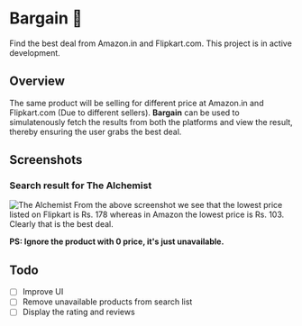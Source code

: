 # Bargain 🤑
Find the best deal from Amazon.in and Flipkart.com. This project is in active development.

## Overview
The same product will be selling for different price at Amazon.in and Flipkart.com (Due to different sellers). **Bargain** can be used to simulatenously fetch the results from both the platforms and view the result, thereby ensuring the user grabs the best deal.


## Screenshots
### Search result for **The Alchemist**
![The Alchemist](https://user-images.githubusercontent.com/16078204/218992128-d17654f7-bb25-45b3-8ac1-aa2654615d3a.png)
From the above screenshot we see that the lowest price listed on Flipkart is Rs. 178 whereas in Amazon the lowest price is Rs. 103. Clearly that is the best deal. 

**PS: Ignore the product with 0 price, it's just unavailable.**

## Todo
- [ ] Improve UI
- [ ] Remove unavailable products from search list
- [ ] Display the rating and reviews
